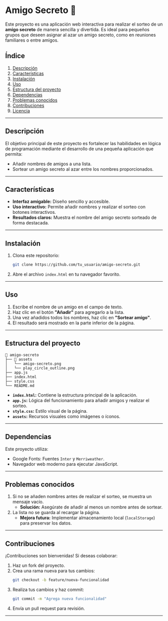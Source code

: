 # Amigo Secreto 🎉

Este proyecto es una aplicación web interactiva para realizar el sorteo de un **amigo secreto** de manera sencilla y divertida. Es ideal para pequeños grupos que deseen asignar al azar un amigo secreto, como en reuniones familiares o entre amigos.

## Índice

1. [Descripción](#descripción)
2. [Características](#características)
3. [Instalación](#instalación)
4. [Uso](#uso)
5. [Estructura del proyecto](#estructura-del-proyecto)
6. [Dependencias](#dependencias)
7. [Problemas conocidos](#problemas-conocidos)
8. [Contribuciones](#contribuciones)
9. [Licencia](#licencia)

---

## Descripción

El objetivo principal de este proyecto es fortalecer las habilidades en lógica de programación mediante el desarrollo de una pequeña aplicación que permita:
- Añadir nombres de amigos a una lista.
- Sortear un amigo secreto al azar entre los nombres proporcionados.

---

## Características

- **Interfaz amigable:** Diseño sencillo y accesible.
- **Uso interactivo:** Permite añadir nombres y realizar el sorteo con botones interactivos.
- **Resultados claros:** Muestra el nombre del amigo secreto sorteado de forma destacada.

---

## Instalación

1. Clona este repositorio:
   ```bash
   git clone https://github.com/tu_usuario/amigo-secreto.git
   ```
2. Abre el archivo `index.html` en tu navegador favorito.

---

## Uso

1. Escribe el nombre de un amigo en el campo de texto.
2. Haz clic en el botón **"Añadir"** para agregarlo a la lista.
3. Una vez añadidos todos los nombres, haz clic en **"Sortear amigo"**.
4. El resultado será mostrado en la parte inferior de la página.

---

## Estructura del proyecto

```
📁 amigo-secreto
├── 📁 assets
│   └── amigo-secreto.png
│   └── play_circle_outline.png
├── app.js
├── index.html
├── style.css
└── README.md
```

- **`index.html`:** Contiene la estructura principal de la aplicación.
- **`app.js`:** Lógica del funcionamiento para añadir amigos y realizar el sorteo.
- **`style.css`:** Estilo visual de la página.
- **`assets`:** Recursos visuales como imágenes o íconos.

---

## Dependencias

Este proyecto utiliza:

- Google Fonts: Fuentes `Inter` y `Merriweather`.
- Navegador web moderno para ejecutar JavaScript.

---

## Problemas conocidos

1. Si no se añaden nombres antes de realizar el sorteo, se muestra un mensaje vacío.
   - **Solución:** Asegúrate de añadir al menos un nombre antes de sortear.
2. La lista no se guarda al recargar la página.
   - **Mejora futura:** Implementar almacenamiento local (`localStorage`) para preservar los datos.

---

## Contribuciones

¡Contribuciones son bienvenidas! Si deseas colaborar:

1. Haz un fork del proyecto.
2. Crea una rama nueva para tus cambios:
   ```bash
   git checkout -b feature/nueva-funcionalidad
   ```
3. Realiza tus cambios y haz commit:
   ```bash
   git commit -m "Agrega nueva funcionalidad"
   ```
4. Envía un pull request para revisión.

---
